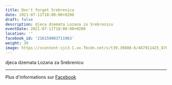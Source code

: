 ```yaml
---
title: Don't forget Srebrenica
date: 2021-07-11T18:00:00+0200
draft: false
description: djeca dzemata Lozana za Srebrenicu
eventDate: 2021-07-11T18:00:00+0200
location: ''
facebook_id: '216159003711963'
weight: 30
image: https://scontent-sjc3-1.xx.fbcdn.net/v/t39.30808-6/467911425_8702124949883247_8451066247417132989_n.jpg?_nc_cat=103&ccb=1-7&_nc_sid=9e60e4&_nc_ohc=vAsShlgLGckQ7kNvwFMj_Xv&_nc_oc=Adk-wsAlg5T7M19afApjOn2yZ4numKlbJEzhf_gB93fydfdqAwLdl3CuOT4uxQMchCQ&_nc_zt=23&_nc_ht=scontent-sjc3-1.xx&edm=ABTKTjYEAAAA&_nc_gid=R9jwrYjJdjuPNB8wqrvP4Q&oh=00_AfRBQYoFVeF3QuOFuAetMLJZNl1fCUyAh1bmt6kAUc6yfw&oe=6888E159
---
```


djeca dzemata Lozana za Srebrenicu

---

Plus d'informations sur [Facebook](https://facebook.com/events/216159003711963)